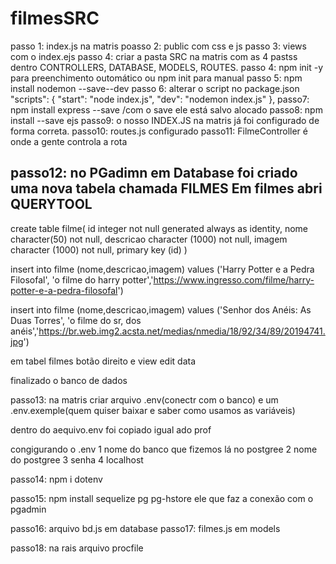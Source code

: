 # filmesSRC

passo 1: index.js na matris
poasso 2: public com css e js
passo 3: views com o index.ejs
passo 4: criar a pasta SRC na matris com as 4 pastss dentro CONTROLLERS, DATABASE, MODELS, ROUTES.
passo 4: npm init -y para preenchimento outomático ou npm init para manual
passo 5: npm install nodemon --save--dev
passo 6: alterar o script no package.json
 "scripts": {
    "start": "node index.js",
    "dev": "nodemon index.js"
  },
  passo7: npm install express --save /com o save ele está salvo alocado 
  passo8: npm install --save ejs
  passo9: o nosso INDEX.JS na matris já foi configurado de forma correta.
  passo10: routes.js configurado
  passo11: FilmeController é onde a gente controla a rota

  passo12: no PGadimn em Database foi criado uma nova tabela chamada FILMES
  Em filmes abri QUERYTOOL
---
  create table filme(
id integer not null generated always as identity,
nome character(50) not null,
descricao character (1000) not null,
imagem character (1000) not null,
	primary key (id)
)


insert into filme (nome,descricao,imagem)
values ('Harry Potter e a Pedra Filosofal', 'o filme do harry potter','https://www.ingresso.com/filme/harry-potter-e-a-pedra-filosofal')


insert into filme (nome,descricao,imagem)
values ('Senhor dos Anéis: As Duas Torres', 'o filme do sr, dos anéis','https://br.web.img2.acsta.net/medias/nmedia/18/92/34/89/20194741.jpg')

em tabel filmes botão direito e view edit data



finalizado o banco de dados


passo13: na matris criar arquivo .env(conectr com o banco) e um   .env.exemple(quem quiser baixar e saber como usamos as variáveis) 


dentro do aequivo.env foi copiado igual ado prof

congigurando o .env   1 nome do banco que fizemos lá no postgree 2 nome do postgree 3 senha 4 localhost

passo14: npm i dotenv

passo15: npm install sequelize pg pg-hstore   ele que faz a conexão com o pgadmin

passo16: arquivo bd.js em database
passo17: filmes.js em models


passo18: na rais arquivo procfile






